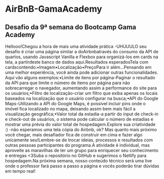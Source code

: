 # AirBnB-GamaAcademy
## Desafio da 9ª semana do Bootcamp Gama Academy

Hellooo!Chegou a hora de mais uma atividade prática -UHUUULO seu desafio é criar uma página similar a doAirbnbatravés do consumo da API de quartos, usando Javascript Vanilla e Flexbox para organizá-los em cards na tela, a partirdeste banco de dados aqui.Resultados esperadosTela com cardscontendo:•Imagem•Localização•PreçoPara ir além...Pensando em uma melhor experiência, você ainda pode adicionar outras funcionalidades. Aqui vão alguns exemplos:•Limite de itens por página-Paginar o resultado da API para que limite o número de items por página para não sobrecarregar o navegador, aumentando assim a performance do site para os usuários;•Filtro de localização-criar um filtro que exiba apenas os locais baseados na localização que o usuário configurar na busca;•API do Google Maps-Utilizando a API do Google Maps, é possível incluir pins onde o imóvel fica localizado no mapa, deixando assim bem mais fácil a visualização geográfica;•Valor total da estadia-a partir do input de check-in e check-out de usuários, o sistema pode calcular o número de estadias e mostrar uma prévia do valor total de hospedagem.Explore sua criatividade :) -não esperamos uma tela cópia do Airbnb, ok? Mas quanto mais próximo você chegar, mais desafiador fica de construir em cima e fazer algo unicamente seu!Lembre-se de trocar ideias, processos e resultados com outras pessoas participantes do programa.A atividade é individual, mas aproveite as maravilhas de ter um grupo para enriquecer seu conhecimento e entregas <3Suba o repositório no GitHub e sugerimos o Netlify para hospedagem.Na próxima semana, nosso conteúdo técnico será uma live onde o professor fará passo a passo a página e vocês poderão tirar dúvidas em tempo real!

